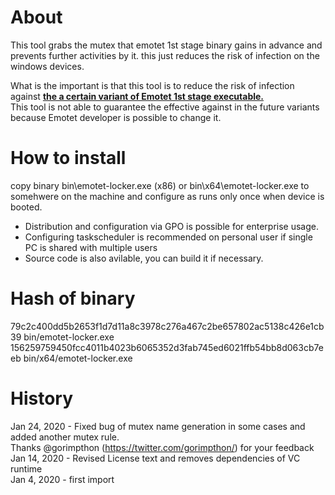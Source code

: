 # About
This tool grabs the mutex that emotet 1st stage binary gains in advance and prevents further activities by it.
this just reduces the risk of infection on the windows devices.</br>

What is the important is that this tool is to reduce the risk of infection against <u><b>the a certain variant of Emotet 1st stage executable.</b></u></br>
This tool is not able to guarantee the effective against in the future variants because Emotet developer is possible to change it.</br>


# How to install
copy binary bin\emotet-locker.exe (x86) or bin\x64\emotet-locker.exe to somehwere on the machine and configure as runs only once when device is booted.

* Distribution and configuration via GPO is possible for enterprise usage.
* Configuring taskscheduler is recommended on personal user if single PC is shared with multiple users
* Source code is also avilable, you can build it if necessary.

# Hash of binary
79c2c400dd5b2653f1d7d11a8c3978c276a467c2be657802ac5138c426e1cb39  bin/emotet-locker.exe
156259759450fcc4011b4023b6065352d3fab745ed6021ffb54bb8d063cb7eeb  bin/x64/emotet-locker.exe

# History
Jan 24, 2020 - Fixed bug of mutex name generation in some cases and added another mutex rule.</br>
Thanks @gorimpthon (https://twitter.com/gorimpthon/) for your feedback</br>
Jan 14, 2020 - Revised License text and removes dependencies of VC runtime</br>
Jan 4, 2020 - first import</br>



